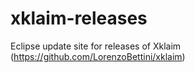 # xklaim-releases
Eclipse update site for releases of Xklaim (https://github.com/LorenzoBettini/xklaim)
